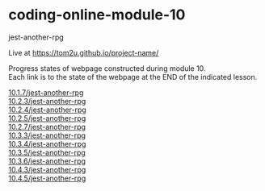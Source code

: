 # coding-online-module-10

jest-another-rpg  

Live at https://tom2u.github.io/project-name/  

Progress states of webpage constructed during module 10.  
Each link is to the state of the webpage at the END of the indicated lesson.  

[10.1.7/jest-another-rpg](https://tom2u.github.io/coding-online-module-10/10.1.7/jest-another-rpg)  
[10.2.3/jest-another-rpg](https://tom2u.github.io/coding-online-module-10/10.2.3/jest-another-rpg)  
[10.2.4/jest-another-rpg](https://tom2u.github.io/coding-online-module-10/10.2.3/jest-another-rpg)  
[10.2.5/jest-another-rpg](https://tom2u.github.io/coding-online-module-10/10.2.5/jest-another-rpg)  
[10.2.7/jest-another-rpg](https://tom2u.github.io/coding-online-module-10/10.2.7/jest-another-rpg)  
[10.3.3/jest-another-rpg](https://tom2u.github.io/coding-online-module-10/10.3.3/jest-another-rpg)  
[10.3.4/jest-another-rpg](https://tom2u.github.io/coding-online-module-10/10.3.4/jest-another-rpg)  
[10.3.5/jest-another-rpg](https://tom2u.github.io/coding-online-module-10/10.3.5/jest-another-rpg)  
[10.3.6/jest-another-rpg](https://tom2u.github.io/coding-online-module-10/10.3.6/jest-another-rpg)  
[10.4.3/jest-another-rpg](https://tom2u.github.io/coding-online-module-10/10.4.3/jest-another-rpg)  
[10.4.5/jest-another-rpg](https://tom2u.github.io/coding-online-module-10/10.4.3/jest-another-rpg)  

